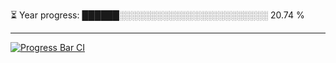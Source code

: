 
⏳ Year progress: ██████░░░░░░░░░░░░░░░░░░░░░░░░ 20.74 %

---

[![Progress Bar CI](https://github.com/thatoranzhevyy/thatoranzhevyy/actions/workflows/node.js.yml/badge.svg)](https://github.com/thatoranzhevyy/thatoranzhevyy/actions/workflows/node.js.yml)

